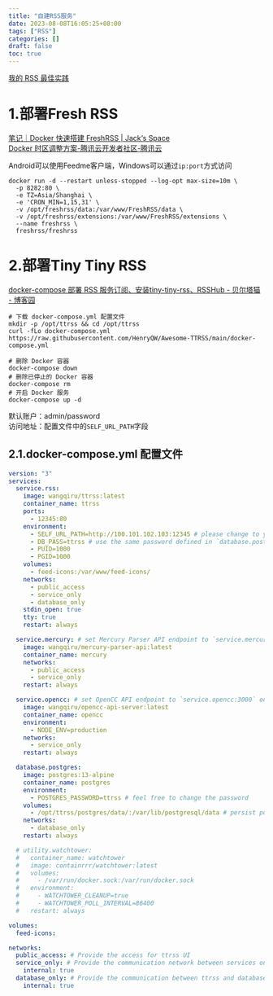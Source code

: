 ```yaml
---
title: "自建RSS服务"
date: 2023-08-08T16:05:25+08:00
tags: ["RSS"]
categories: []
draft: false
toc: true
---
```


[我的 RSS 最佳实践](https://slarker.me/rss-best-practices/)

# 1.部署Fresh RSS
[笔记｜Docker 快速搭建 FreshRSS | Jack‘s Space](https://veryjack.com/technique/docker-install-freshrss/)  
[Docker 时区调整方案-腾讯云开发者社区-腾讯云](https://cloud.tencent.com/developer/article/1626811)  

Android可以使用Feedme客户端，Windows可以通过`ip:port`方式访问  
```shell
docker run -d --restart unless-stopped --log-opt max-size=10m \
  -p 8282:80 \
  -e TZ=Asia/Shanghai \
  -e 'CRON_MIN=1,15,31' \
  -v /opt/freshrss/data:/var/www/FreshRSS/data \
  -v /opt/freshrss/extensions:/var/www/FreshRSS/extensions \
  --name freshrss \
  freshrss/freshrss
```

# 2.部署Tiny Tiny RSS
[docker-compose 部署 RSS 服务订阅、安装tiny-tiny-rss、RSSHub - 贝尔塔猫 - 博客园](https://www.cnblogs.com/CyLee/p/16159637.html)  
```shell
# 下载 docker-compose.yml 配置文件
mkdir -p /opt/ttrss && cd /opt/ttrss
curl -fLo docker-compose.yml https://raw.githubusercontent.com/HenryQW/Awesome-TTRSS/main/docker-compose.yml
```

```shell
# 删除 Docker 容器
docker-compose down
# 删除已停止的 Docker 容器
docker-compose rm
# 开启 Docker 服务
docker-compose up -d
```

默认账户：admin/password  
访问地址：配置文件中的`SELF_URL_PATH`字段  

## 2.1.docker-compose.yml 配置文件
```yaml
version: "3"
services:
  service.rss:
    image: wangqiru/ttrss:latest
    container_name: ttrss
    ports:
      - 12345:80
    environment:
      - SELF_URL_PATH=http://100.101.102.103:12345 # please change to your own domain
      - DB_PASS=ttrss # use the same password defined in `database.postgres`
      - PUID=1000
      - PGID=1000
    volumes:
      - feed-icons:/var/www/feed-icons/
    networks:
      - public_access
      - service_only
      - database_only
    stdin_open: true
    tty: true
    restart: always

  service.mercury: # set Mercury Parser API endpoint to `service.mercury:3000` on TTRSS plugin setting page
    image: wangqiru/mercury-parser-api:latest
    container_name: mercury
    networks:
      - public_access
      - service_only
    restart: always

  service.opencc: # set OpenCC API endpoint to `service.opencc:3000` on TTRSS plugin setting page
    image: wangqiru/opencc-api-server:latest
    container_name: opencc
    environment:
      - NODE_ENV=production
    networks:
      - service_only
    restart: always

  database.postgres:
    image: postgres:13-alpine
    container_name: postgres
    environment:
      - POSTGRES_PASSWORD=ttrss # feel free to change the password
    volumes:
      - /opt/ttrss/postgres/data/:/var/lib/postgresql/data # persist postgres data to ~/postgres/data/ on the host
    networks:
      - database_only
    restart: always

  # utility.watchtower:
  #   container_name: watchtower
  #   image: containrrr/watchtower:latest
  #   volumes:
  #     - /var/run/docker.sock:/var/run/docker.sock
  #   environment:
  #     - WATCHTOWER_CLEANUP=true
  #     - WATCHTOWER_POLL_INTERVAL=86400
  #   restart: always

volumes:
  feed-icons:

networks:
  public_access: # Provide the access for ttrss UI
  service_only: # Provide the communication network between services only
    internal: true
  database_only: # Provide the communication between ttrss and database only
    internal: true
```
